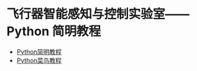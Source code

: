 # 飞行器智能感知与控制实验室——Python 简明教程

* [Python简明教程](https://gitee.com/pi-lab/machinelearning_notebook/tree/master/0_python)
* [Python菜鸟教程](https://www.runoob.com/python/python-tutorial.html)

